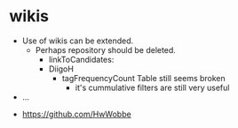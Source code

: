 # wikis
- Use of wikis can be extended.
  - Perhaps repository should be deleted.
    -  linkToCandidates:
      - DiigoH
        - tagFrequencyCount Table still seems broken
          - it's cummulative filters are still very useful
- ...
* https://github.com/HwWobbe
